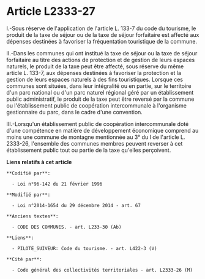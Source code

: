 # Article L2333-27

I.-Sous réserve de l'application de l'article L. 133-7 du code du tourisme, le produit de la taxe de séjour ou de la taxe de
séjour forfaitaire est affecté aux dépenses destinées à favoriser la fréquentation touristique de la commune. 

II.-Dans les communes qui ont institué la taxe de séjour ou la taxe de séjour forfaitaire au titre des actions de protection
et de gestion de leurs espaces naturels, le produit de la taxe peut être affecté, sous réserve du même article L. 133-7, aux
dépenses destinées à favoriser la protection et la gestion de leurs espaces naturels à des fins touristiques. Lorsque ces
communes sont situées, dans leur intégralité ou en partie, sur le territoire d'un parc national ou d'un parc naturel régional
géré par un établissement public administratif, le produit de la taxe peut être reversé par la commune ou l'établissement
public de coopération intercommunale à l'organisme gestionnaire du parc, dans le cadre d'une convention. 

III.-Lorsqu'un établissement public de coopération intercommunale doté d'une compétence en matière de développement
économique comprend au moins une commune de montagne mentionnée au 3° du I de l'article L. 2333-26, l'ensemble des communes
membres peuvent reverser à cet établissement public tout ou partie de la taxe qu'elles perçoivent.

**Liens relatifs à cet article**

	**Codifié par**:

	  - Loi n°96-142 du 21 février 1996

	**Modifié par**:

	  - Loi n°2014-1654 du 29 décembre 2014 - art. 67

	**Anciens textes**:

	  - CODE DES COMMUNES. - art. L233-30 (Ab)

	**Liens**:

	  - PILOTE_SUIVEUR: Code du tourisme. - art. L422-3 (V)

	**Cité par**:

	  - Code général des collectivités territoriales - art. L2333-26 (M)
